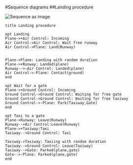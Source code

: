 #Sequence diagrams
##Landing procedure

![Sequence as image](http://www.websequencediagrams.com/cgi-bin/cdraw?lz=dGl0bGUgTGFuZGluZyBwcm9jZWR1cmUKCm9wdAAPCApQbGFuZS0-K0FpciBDb250cm9sOiBJbmNvbWluZwoACwstPgAWDVdhaXQgZnJlZSBydW53YXkAHQ4AUQU6AHcFKFIAGwUpCgoAZAgAEgtpbmcgd2l0aCByYW5kb20gZHVyYXRpb24AgQ4JADcGAEQGZWQocGxhbmUpCgBNBi0tPi0AgSoNABcOAIEvDS0AgQsHQ29udGFjdChncm91bmQpCmVuZACCCgYAgUoGb3IgYSBnYXRlIACCEAlHACUFAIIJEwALDi0-ABkQV2FpdGluZwBQBQCCJAVnYXRlAAQydGF4aXdheQBeEQCBSghQYXJrKFQAHwYsR2F0ZQCBSgtUYXhpIHRvAIFNBwCDZAgAgksJZWF2ZQCDFgkAgksJAIN-DAAVDgCEJAgAZwc6VGF4aQoAdActAIFvEgAaBQAXCT4ALggAgREFAINgGQBEC2F0AIFYBwCDcQgsZwCBWgUAWBoAgUwGAIIGBwAdDACCIQwAPw9lbmQ&s=modern-blue "Landing procedure")

    title Landing procedure

    opt Landing
    Plane->+Air Control: Incoming
    Air Control->Air Control: Wait free runway
    Air Control->Plane: Land(Runway)


    Plane->Plane: Landing with random duration
    Plane->+Runway: Landed(plane)
    Runway-->-Air Control: Landed(plane)
    Air Control->-Plane: Contact(ground)
    end

    opt Wait for a gate
    Plane->+Ground Control: Incoming
    Ground Control->Ground Control: Waiting for free gate
    Ground Control->Ground Control: Waiting for free taxiway
    Ground Control->-Plane: Park(Taxiway,Gate)
    end

    opt Taxi to a gate
    Plane->Runway: Leave(Runway)
    Runway-->Air Control:Leave(Runway)
    Plane->+Taxiway:Taxi
    Taxiway-->Ground Control: Taxi

    Taxiway->Taxiway: Taxiing with random duration
    Taxiway-->Ground Control: Leave(Taxiway)
    Taxiway-->Gate: Parked(plane,gate)
    Gate-->-Plane: Parked(plane,gate)
    end